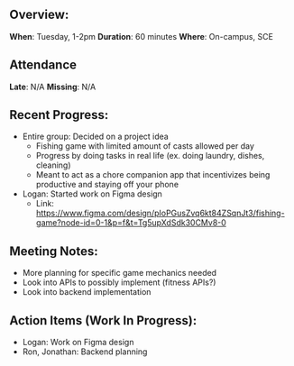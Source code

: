 ## Overview:

**When**: Tuesday, 1-2pm
**Duration**: 60 minutes
**Where**: On-campus, SCE

## Attendance

**Late**: N/A
**Missing**: N/A

## Recent Progress:

-   Entire group: Decided on a project idea
    -   Fishing game with limited amount of casts allowed per day
    -   Progress by doing tasks in real life (ex. doing laundry, dishes, cleaning)
    -   Meant to act as a chore companion app that incentivizes being productive and staying off your phone
-   Logan: Started work on Figma design
    -   Link: https://www.figma.com/design/pIoPGusZvq6kt84ZSqnJt3/fishing-game?node-id=0-1&p=f&t=Tg5upXdSdk30CMv8-0

## Meeting Notes:

-   More planning for specific game mechanics needed
-   Look into APIs to possibly implement (fitness APIs?)
-   Look into backend implementation

## Action Items (Work In Progress):

-   Logan: Work on Figma design
-   Ron, Jonathan: Backend planning
